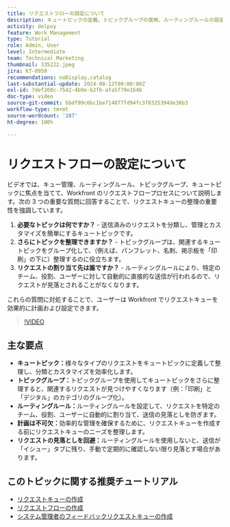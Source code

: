 ```yaml
---
title: リクエストフローの設定について
description: キュートピックの定義、トピックグループの使用、ルーティングルールの設定、事前の計画、送信の見落とし防止などにより、Workfront リクエスト管理を最適化し、効率を向上させます。
activity: delpoy
feature: Work Management
type: Tutorial
role: Admin, User
level: Intermediate
team: Technical Marketing
thumbnail: 335222.jpeg
jira: KT-8959
recommendations: noDisplay,catalog
last-substantial-update: 2024-08-12T00:00:00Z
exl-id: 7def260c-7542-4b9e-b2fb-afa5f79e164b
doc-type: video
source-git-commit: bbdf99c6bc1be714077fd94fc3f8325394de36b3
workflow-type: tm+mt
source-wordcount: '287'
ht-degree: 100%

---
```


# リクエストフローの設定について

ビデオでは、キュー管理、ルーティングルール、トピックグループ、キュートピックに焦点を当てて、Workfront のリクエストフロープロセスについて説明します。次の 3 つの重要な質問に回答することで、リクエストキューの整理の重要性を強調しています。

1. **必要なトピックは何ですか？** - 送信済みのリクエストを分類し、管理とカスタマイズを簡単にするキュートピックです。
1. **さらにトピックを整理できますか？** - トピックグループは、関連するキュートピックをグループ化して、（例えば、パンフレット、名刺、掲示板を「印刷」の下に）整理するのに役立ちます。
1. **リクエストの割り当て先は誰ですか？** - ルーティングルールにより、特定のチーム、役割、ユーザーに対して自動的に直接的な送信が行われるので、リクエストが見落とされることがなくなります。

これらの質問に対処することで、ユーザーは Workfront でリクエストキューを効果的に計画および設定できます。

>[!VIDEO](https://video.tv.adobe.com/v/335222/?quality=12&learn=on&enablevpops=1)

## 主な要点

* **キュートピック：**&#x200B;様々なタイプのリクエストをキュートピックに定義して整理し、分類とカスタマイズを効率化します。
* **トピックグループ：**&#x200B;トピックグループを使用してキュートピックをさらに整理すると、関連するリクエストが見つけやすくなります（例：「印刷」と「デジタル」のカテゴリのグループ化）。
* **ルーティングルール：**&#x200B;ルーティングルールを設定して、リクエストを特定のチーム、役割、ユーザーに自動的に割り当て、送信の見落としを防ぎます。
* **計画は不可欠：**&#x200B;効率的な管理を確保するために、リクエストキューを作成する前にリクエストキューのニーズを整理します。
* **リクエストの見落としを回避：**&#x200B;ルーティングルールを使用しないと、送信が「イシュー」タブに残り、手動で定期的に確認しない限り見落とす場合があります。

## このトピックに関する推奨チュートリアル

* [リクエストキューの作成](/help/manage-work/request-queues/create-a-request-queue.md)
* [リクエストフローの作成](/help/manage-work/request-queues/create-a-request-flow.md)
* [システム管理者のフィードバックリクエストキューの作成](/help/manage-work/request-queues/create-a-system-admin-feedback-request-queue.md)
